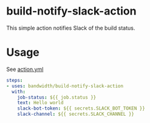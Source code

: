 # build-notify-slack-action

This simple action notifies Slack of the build status.

# Usage

See [action.yml](action.yml)

```yaml
steps:
- uses: bandwidth/build-notify-slack-action
  with:
    job-status: ${{ job.status }}
    text: Hello world
    slack-bot-token: ${{ secrets.SLACK_BOT_TOKEN }}
    slack-channel: ${{ secrets.SLACK_CHANNEL }}
```
